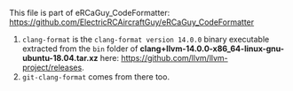 This file is part of eRCaGuy_CodeFormatter: https://github.com/ElectricRCAircraftGuy/eRCaGuy_CodeFormatter

1. `clang-format` is the `clang-format version 14.0.0` binary executable extracted from the `bin` folder of **clang+llvm-14.0.0-x86_64-linux-gnu-ubuntu-18.04.tar.xz** here: https://github.com/llvm/llvm-project/releases. 
1. `git-clang-format` comes from there too.

